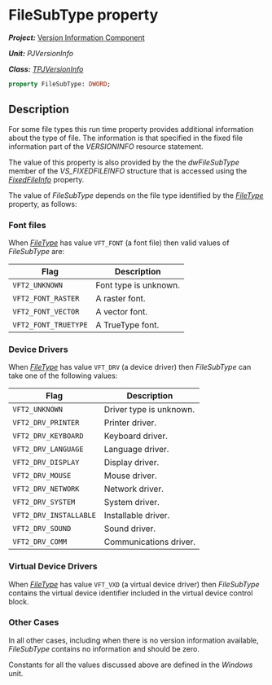 # FileSubType property

***Project:*** [Version Information Component](../API.md)

***Unit:*** _PJVersionInfo_

***Class:*** [_TPJVersionInfo_](./TPJVersionInfo.md)

```pascal
property FileSubType: DWORD;
```

## Description

For some file types this run time property provides additional information about the type of file. The information is that specified in the fixed file information part of the _VERSIONINFO_ resource statement.

The value of this property is also provided by the the _dwFileSubType_ member of the _VS_FIXEDFILEINFO_ structure that is accessed using the [_FixedFileInfo_](./TPJVersionInfo-FixedFileInfo.md) property.

The value of _FileSubType_ depends on the file type identified by the [_FileType_](./TPJVersionInfo-FileType.md) property, as follows:

### Font files

When [_FileType_](./TPJVersionInfo-FileType.md) has value `VFT_FONT` (a font file) then valid values of _FileSubType_ are:

Flag                 | Description
---------------------|-------------
`VFT2_UNKNOWN`       | Font type is unknown.
`VFT2_FONT_RASTER`   | A raster font.
`VFT2_FONT_VECTOR`   | A vector font.
`VFT2_FONT_TRUETYPE` | A TrueType font.

### Device Drivers

When [_FileType_](./TPJVersionInfo-FileType.md) has value `VFT_DRV` (a device driver) then _FileSubType_ can take one of the following values:

Flag                   | Description
-----------------------|-------------
`VFT2_UNKNOWN`         | Driver type is unknown.
`VFT2_DRV_PRINTER`     | Printer driver.
`VFT2_DRV_KEYBOARD`    | Keyboard driver.
`VFT2_DRV_LANGUAGE`    | Language driver.
`VFT2_DRV_DISPLAY`     | Display driver.
`VFT2_DRV_MOUSE`       | Mouse driver.
`VFT2_DRV_NETWORK`     | Network driver.
`VFT2_DRV_SYSTEM`      | System driver.
`VFT2_DRV_INSTALLABLE` | Installable driver.
`VFT2_DRV_SOUND`       | Sound driver.
`VFT2_DRV_COMM`        | Communications driver.

### Virtual Device Drivers

When [_FileType_](./TPJVersionInfo-FileType.md) has value `VFT_VXD` (a virtual device driver) then _FileSubType_ contains the virtual device identifier included in the virtual device control block.

### Other Cases

In all other cases, including when there is no version information available, _FileSubType_ contains no information and should be zero.

Constants for all the values discussed above are defined in the _Windows_ unit.
